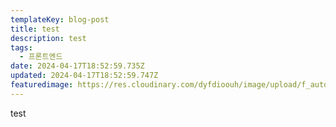 ```yaml
---
templateKey: blog-post
title: test
description: test
tags:
  - 프론트엔드
date: 2024-04-17T18:52:59.735Z
updated: 2024-04-17T18:52:59.747Z
featuredimage: https://res.cloudinary.com/dyfdioouh/image/upload/f_auto,q_auto/c_fit,h_240,w_360/v1713262562/samples/chair.png
---
```

test
